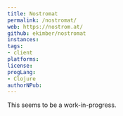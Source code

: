 ```yaml
---
title: Nostromat
permalink: /nostromat/
web: https://nostrom.at/
github: ekimber/nostromat
instances:
tags:
- client
platforms:
license:
progLang:
- Clojure
authorNPub:  
---
```


This seems to be a work-in-progress.